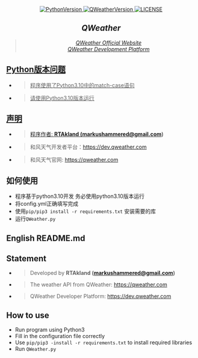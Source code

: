 <p align="center">
    <a href="https://github.com/MarkusJoe/QWeather">
        <img src="https://img.shields.io/badge/Python-V3.10-blue.svg" alt="PythonVersion">
        <img src="https://img.shields.io/badge/release-V2.7.0-green.svg" alt="QWeatherVersion">
        <img src="https://img.shields.io/badge/LINCESE-Apache2.0-orange.svg" alt="LICENSE">
    </a>
</p>

<div align="center">

## *QWeather*

> <i><a href="https://www.qweather.com/">QWeather Official Website</a></i>\
> <i><a href="https://dev.qweather.com/">QWeather Development Platform</i>

</div>

## Python版本问题
- > 程序使用了Python3.10中的match-case语句
- > 请使用Python3.10版本运行

## 声明
- > 程序作者: **RTAkland (markushammered@gmail.com)**
- > 和风天气开发者平台：https://dev.qweather.com
- > 和风天气官网: https://qweather.com

## 如何使用
- 程序基于python3.10开发 务必使用python3.10版本运行
- 将config.yml正确填写完成
- 使用`pip/pip3 install -r requirements.txt` 安装需要的库
- 运行`QWeather.py`

## English README.md
## Statement
- > Developed by **RTAkland (markushammered@gmail.com)**
- > The weather API from QWeather: https://qweather.com
- > QWeather Developer Platform: https://dev.qweather.com
 
## How to use
- Run program using Python3
- Fill in the configuration file correctly
- Use `pip/pip3 -install -r requirements.txt` to install required libraries
- Run `QWeather.py`